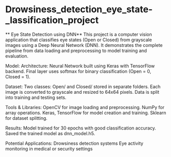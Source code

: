 # Drowsiness_detection_eye_state-_lassification_project
** Eye State Detection using DNN**
This project is a computer vision application that classifies eye states (Open or Closed) from grayscale images using a Deep Neural Network (DNN). It demonstrates the complete pipeline from data loading and preprocessing to model training and evaluation.

Model:
  Architecture: Neural Network built using Keras with TensorFlow backend.
  Final layer uses softmax for binary classification (Open = 0, Closed = 1).

Dataset:
  Two classes: Open/ and Closed/ stored in separate folders.
  Each image is converted to grayscale and resized to 64x64 pixels.
  Data is split into training and testing sets.
  
Tools & Libraries:
  OpenCV for image loading and preprocessing.
  NumPy for array operations.
  Keras, TensorFlow for model creation and training.
  Sklearn for dataset splitting.

Results:
  Model trained for 30 epochs with good classification accuracy.
  Saved the trained model as dnn_model.h5.

Potential Applications:
  Drowsiness detection systems
  Eye activity monitoring in medical or security settings

